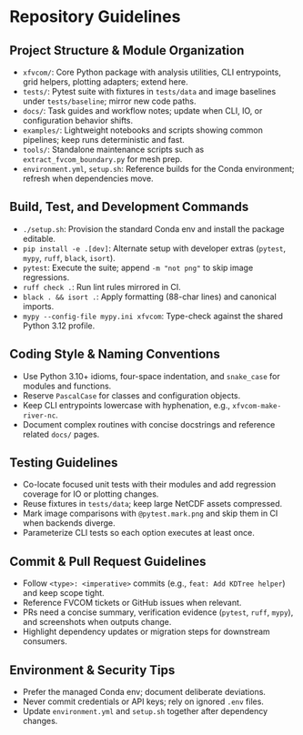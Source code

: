# Repository Guidelines

## Project Structure & Module Organization
- `xfvcom/`: Core Python package with analysis utilities, CLI entrypoints, grid helpers, plotting adapters; extend here.
- `tests/`: Pytest suite with fixtures in `tests/data` and image baselines under `tests/baseline`; mirror new code paths.
- `docs/`: Task guides and workflow notes; update when CLI, IO, or configuration behavior shifts.
- `examples/`: Lightweight notebooks and scripts showing common pipelines; keep runs deterministic and fast.
- `tools/`: Standalone maintenance scripts such as `extract_fvcom_boundary.py` for mesh prep.
- `environment.yml`, `setup.sh`: Reference builds for the Conda environment; refresh when dependencies move.

## Build, Test, and Development Commands
- `./setup.sh`: Provision the standard Conda env and install the package editable.
- `pip install -e .[dev]`: Alternate setup with developer extras (`pytest`, `mypy`, `ruff`, `black`, `isort`).
- `pytest`: Execute the suite; append `-m "not png"` to skip image regressions.
- `ruff check .`: Run lint rules mirrored in CI.
- `black . && isort .`: Apply formatting (88-char lines) and canonical imports.
- `mypy --config-file mypy.ini xfvcom`: Type-check against the shared Python 3.12 profile.

## Coding Style & Naming Conventions
- Use Python 3.10+ idioms, four-space indentation, and `snake_case` for modules and functions.
- Reserve `PascalCase` for classes and configuration objects.
- Keep CLI entrypoints lowercase with hyphenation, e.g., `xfvcom-make-river-nc`.
- Document complex routines with concise docstrings and reference related `docs/` pages.

## Testing Guidelines
- Co-locate focused unit tests with their modules and add regression coverage for IO or plotting changes.
- Reuse fixtures in `tests/data`; keep large NetCDF assets compressed.
- Mark image comparisons with `@pytest.mark.png` and skip them in CI when backends diverge.
- Parameterize CLI tests so each option executes at least once.

## Commit & Pull Request Guidelines
- Follow `<type>: <imperative>` commits (e.g., `feat: Add KDTree helper`) and keep scope tight.
- Reference FVCOM tickets or GitHub issues when relevant.
- PRs need a concise summary, verification evidence (`pytest`, `ruff`, `mypy`), and screenshots when outputs change.
- Highlight dependency updates or migration steps for downstream consumers.

## Environment & Security Tips
- Prefer the managed Conda env; document deliberate deviations.
- Never commit credentials or API keys; rely on ignored `.env` files.
- Update `environment.yml` and `setup.sh` together after dependency changes.
